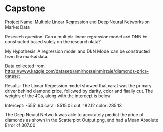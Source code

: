 # Capstone

Project Name: Multiple Linear Regression and Deep Neural Networks on Market Data

Research question: Can a multiple linear regression model and DNN be constructed
based solely on the research data?

My Hypothesis: A regression model and DNN Model can be constructed from the market
 data.

Data collected from 
https://www.kaggle.com/datasets/amirhosseinmirzaie/diamonds-price-dataset

Results:
The Linear Regression model showed that carat was the primary driver behind diamond
price, followed by clarity, color and finally cut.  The weights of the 4Cs,
along with the intercept is below:

Intercept: -5551.64
carat: 8515.03
cut: 182.12
color: 285.13

The Deep Neural Network was able to accurately predict the price of diamonds as
shown in the Scatterplot Output.png, and had a Mean Absolute Error of 307.00